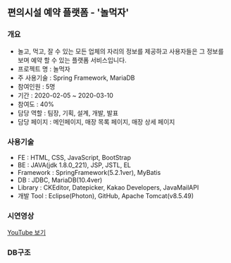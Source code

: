 ## 편의시설 예약 플랫폼 - '놀먹자'   
### 개요   
- 놀고, 먹고, 잘 수 있는 모든 업체의 자리의 정보를 제공하고 사용자들은 그 정보를 보며 예약 할 수 있는 플랫폼 서비스입니다.
- 프로젝트 명 : 놀먹자
- 주 사용기술 : Spring Framework, MariaDB  
- 참여인원 : 5명
- 기간 : 2020-02-05 ~ 2020-03-10
- 참여도 : 40%
- 담당 역할 : 팀장, 기획, 설계, 개발, 발표
- 담당 페이지 : 메인페이지, 매장 목록 페이지, 매장 상세 페이지
### 사용기술   
- FE : HTML, CSS, JavaScript, BootStrap   
- BE : JAVA(jdk 1.8.0_221), JSP, JSTL, EL   
- Framework : SpringFramework(5.2.1ver), MyBatis   
- DB : JDBC, MariaDB(10.4ver)
- Library : CKEditor, Datepicker, Kakao Developers, JavaMailAPI
- 개발 Tool : Eclipse(Photon), GitHub, Apache Tomcat(v8.5.49)   
### 시연영상
[YouTube 보기](https://youtu.be/tE2VE-d1tRE)   
### DB구조   
